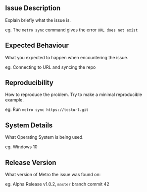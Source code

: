 ## Issue Description
Explain briefly what the issue is.

eg. The `metro sync` command gives the error `URL does not exist`

## Expected Behaviour
What you expected to happen when encountering the issue.

eg. Connecting to URL and syncing the repo

## Reproducibility
How to reproduce the problem. Try to make a minimal reproducible example.

eg. Run `metro sync https://testurl.git`

## System Details
What Operating System is being used.

eg. Windows 10

## Release Version
What version of Metro the issue was found on:

eg. Alpha Release v1.0.2, `master` branch commit 42
